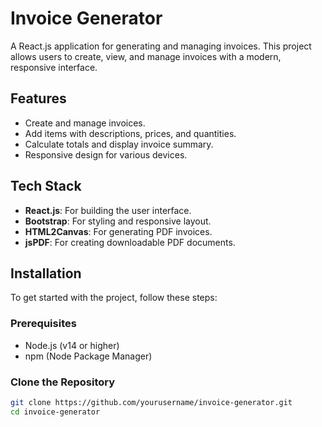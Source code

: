 # Invoice Generator

A React.js application for generating and managing invoices. This project allows users to create, view, and manage invoices with a modern, responsive interface.

## Features

- Create and manage invoices.
- Add items with descriptions, prices, and quantities.
- Calculate totals and display invoice summary.
- Responsive design for various devices.

## Tech Stack

- **React.js**: For building the user interface.
- **Bootstrap**: For styling and responsive layout.
- **HTML2Canvas**: For generating PDF invoices.
- **jsPDF**: For creating downloadable PDF documents.

## Installation

To get started with the project, follow these steps:

### Prerequisites

- Node.js (v14 or higher)
- npm (Node Package Manager)

### Clone the Repository

```bash
git clone https://github.com/yourusername/invoice-generator.git
cd invoice-generator
